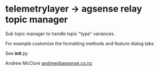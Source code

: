 telemetrylayer -> agsense relay topic manager
============================================

Sub topic manager to handle topic "type" variances.

For example customize the formatting methods and feature dialog tabs

See __init__.py

Andrew McClure <andrew@agsense.co.nz>


